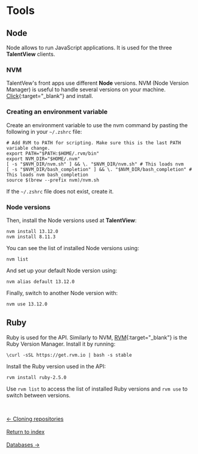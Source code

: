 # Tools

## Node

Node allows to run JavaScript applications. It is used for the three **TalentView** clients.

### NVM

TalentVew's front apps use different **Node** versions. NVM (Node Version Manager) is useful to handle several versions on your machine. [Click](https://medium.com/@jamesauble/install-nvm-on-mac-with-brew-adb921fb92cc "link to website"){:target="_blank"} and install.

### Creating an environment variable

Create an environment variable to use the nvm command by pasting the following in your `~/.zshrc` file:
```
# Add RVM to PATH for scripting. Make sure this is the last PATH variable change.
export PATH="$PATH:$HOME/.rvm/bin"
export NVM_DIR="$HOME/.nvm"
[ -s "$NVM_DIR/nvm.sh" ] && \. "$NVM_DIR/nvm.sh" # This loads nvm
[ -s "$NVM_DIR/bash_completion" ] && \. "$NVM_DIR/bash_completion" # This loads nvm bash_completion
source $(brew --prefix nvm)/nvm.sh
```
If the `~/.zshrc` file does not exist, create it.

### Node versions

Then, install the Node versions used at **TalentView**:
```
nvm install 13.12.0
nvm install 8.11.3
```
You can see the list of installed Node versions using:
```
nvm list
```
And set up your default Node version using:
```
nvm alias default 13.12.0
```
Finally, switch to another Node version with:
```
nvm use 13.12.0
```

## Ruby

Ruby is used for the API. Similarly to NVM, [RVM](https://rvm.io/rvm/install "Link to website"){:target="_blank"} is the Ruby Version Manager. Install it by running:

```
\curl -sSL https://get.rvm.io | bash -s stable
```
Install the Ruby version used in the API:
```
rvm install ruby-2.5.0
```
Use `rvm list` to access the list of installed Ruby versions and `rvm use` to switch between versions.

&nbsp;

<div class="row">
  <div class="col-xs-4">
    <a
      href="./clone-repos.html"
      type="button"
      class="btn btn-light btn-lg btn-block">
      &larr; Cloning repositories
    </a>
  </div>
  &nbsp;
  <div class="col-xs-4">
    <a
      href="./index.html"
      type="button"
      class="btn btn-light btn-lg btn-block">
      Return to index
    </a>
  </div>
  &nbsp;
  <div class="col-xs-4">
    <a
      href="./databases.html"
      class="btn btn-light btn-lg btn-block">
      Databases &rarr;
    </a>
  </div>
</div>
